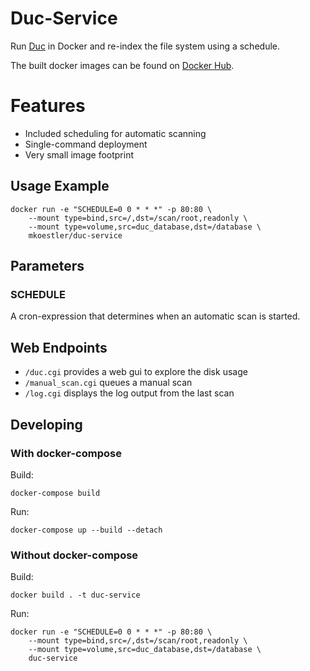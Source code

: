 # Duc-Service
Run [Duc](https://duc.zevv.nl/) in Docker and re-index the file system using a schedule.

The built docker images can be found on [Docker Hub](https://hub.docker.com/r/mkoestler/duc-service/).

# Features
- Included scheduling for automatic scanning
- Single-command deployment
- Very small image footprint

## Usage Example
```
docker run -e "SCHEDULE=0 0 * * *" -p 80:80 \
    --mount type=bind,src=/,dst=/scan/root,readonly \
    --mount type=volume,src=duc_database,dst=/database \
    mkoestler/duc-service
```

## Parameters
### SCHEDULE
A cron-expression that determines when an automatic scan is started.

## Web Endpoints
- `/duc.cgi` provides a web gui to explore the disk usage
- `/manual_scan.cgi` queues a manual scan
- `/log.cgi` displays the log output from the last scan

## Developing

### With docker-compose
Build:
```
docker-compose build
```

Run:
```
docker-compose up --build --detach
```

### Without docker-compose
Build:
```
docker build . -t duc-service
```

Run:
```
docker run -e "SCHEDULE=0 0 * * *" -p 80:80 \
    --mount type=bind,src=/,dst=/scan/root,readonly \
    --mount type=volume,src=duc_database,dst=/database \
    duc-service
```
